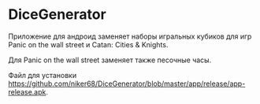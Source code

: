 <h1> DiceGenerator </h1>
Приложение для андроид заменяет наборы игральных кубиков для игр Panic on the wall street и Catan: Cities & Knights. 

Для Panic on the wall street заменяет также песочные часы. 

Файл для установки https://github.com/niker68/DiceGenerator/blob/master/app/release/app-release.apk.
